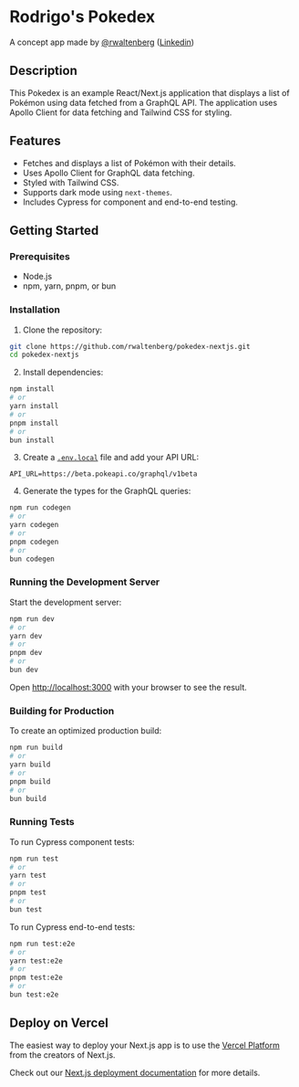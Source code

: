 # Rodrigo's Pokedex

A concept app made by [@rwaltenberg](https://github.com/rwaltenberg) ([Linkedin](https://linkedin.com/in/rwaltenberg))

## Description

This Pokedex is an example React/Next.js application that displays a list of Pokémon using data fetched from a GraphQL API. The application uses Apollo Client for data fetching and Tailwind CSS for styling.

## Features

- Fetches and displays a list of Pokémon with their details.
- Uses Apollo Client for GraphQL data fetching.
- Styled with Tailwind CSS.
- Supports dark mode using `next-themes`.
- Includes Cypress for component and end-to-end testing.

## Getting Started

### Prerequisites

- Node.js
- npm, yarn, pnpm, or bun

### Installation

1. Clone the repository:

```bash
git clone https://github.com/rwaltenberg/pokedex-nextjs.git
cd pokedex-nextjs
```

2. Install dependencies:

```bash
npm install
# or
yarn install
# or
pnpm install
# or
bun install
```

3. Create a [`.env.local`](.env.local) file and add your API URL:

```env
API_URL=https://beta.pokeapi.co/graphql/v1beta
```

4. Generate the types for the GraphQL queries:

```bash
npm run codegen
# or
yarn codegen
# or
pnpm codegen
# or
bun codegen
```

### Running the Development Server

Start the development server:

```bash
npm run dev
# or
yarn dev
# or
pnpm dev
# or
bun dev
```

Open [http://localhost:3000](http://localhost:3000) with your browser to see the result.

### Building for Production

To create an optimized production build:

```bash
npm run build
# or
yarn build
# or
pnpm build
# or
bun build
```

### Running Tests

To run Cypress component tests:

```bash
npm run test
# or
yarn test
# or
pnpm test
# or
bun test
```

To run Cypress end-to-end tests:

```bash
npm run test:e2e
# or
yarn test:e2e
# or
pnpm test:e2e
# or
bun test:e2e
```

## Deploy on Vercel

The easiest way to deploy your Next.js app is to use the [Vercel Platform](https://vercel.com/new?utm_medium=default-template&filter=next.js&utm_source=create-next-app&utm_campaign=create-next-app-readme) from the creators of Next.js.

Check out our [Next.js deployment documentation](https://nextjs.org/docs/app/building-your-application/deploying) for more details.
